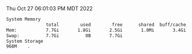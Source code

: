 Thu Oct 27 06:01:03 PM MDT 2022
```bash
System Memory
               total        used        free      shared  buff/cache   available
Mem:           7.7Gi       1.8Gi       2.5Gi       1.0Mi       3.4Gi       5.7Gi
Swap:          7.7Gi          0B       7.7Gi
System Storage
968M	.
```
